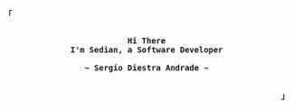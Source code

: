 <!-- Inspiration: https://github.com/rxyhn -->

<!-- Profile -->
<p align="left"><strong><samp>「</samp></strong></p>
    <p align="center">
      <samp><br>
            <b>
            Hi There
        <br>
            I'm Sedian, a Software Developer
            </b>
        <br>
        <br>
            <b>
            ~ Sergio Diestra Andrade ~
            </b>
        <br>
      </samp><br>
    </p>
<p align="right"><strong><samp>」</samp></strong></p>
